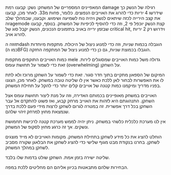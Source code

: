 המאפיינים המספריים של המשחק: 
נשק: קבענו רמת damage רגילה של הנשק כך שידרשו 4 יריות כדי להרוג את האוייבים הנפוצים. כלומר, פחות מ33. 
לאחר מכן, קבענו את קצב הירייה לכזה שיתאים לנשק ויהיה נוח לשמיעה ושימוש. וקבענו, שבמהלך שלב הragemode קצת הנשק יוכפל פי 2, וזה כדי להוסיף לכיפיות של המשחק.
בנוסף, קבענו שבזמן ירייה באויב בתזמונים הנכונים, הנשק יקבל סוג של critical hit, וידרוש רק 2 יריות להרוג אויב. 

תזוזה הdash הוגבלה בכמות שניות, וזה כדי למנוע ניצול של היכולת. 
מתקפות מיוחדות (כמו הBFG) הוגבלו בכמוצת שניות, גם כן כדי למנוע ניצול של המתקפה החזקה. 

כמות האוייבים התוקפים מתקפות mele גדולה משל כמות האוייבים שמסוגלים לירות. זאת כדי לשמור על תחושת עומס (overwhelming) על השחקן. 
	
המיקום של הספאון מתקיים בתוך חדר סגור. זאת כדי לשמור על השחקן מרוכז ולא לתת לו את האפשרות לבחור לאן ללכת כאשר אין לו שליטה טובה במשחק. 
לאחר מכן, הצגנו בפניו מדריך ומיקמנו כמות קטנה של אוייבים קלים יותר כדי להקל על תחילת המשחק. 

האוייבים במשחק מאופיינים בכמותם האדירה, וזה על מנת ליצור תחושת עומס אצל השחקן. 
התנהוגתם היא לזהות את האוייב מרחק קבוע, ואז פשוט להתקדם אל עבר השחקן בכל דרך אפשרית. זה במטרה לגרום לשחקן לרצות מידי פעם ללכת בדרך שנמצאת מחוץ למרחק זיהוי שלהם. 

אין לנו מערכת כלכלית כלשהי במשחק. ניתן יהיה לממש מערכת קטנה לרכישת תחמושת ונשקים. אך זה כרגע מחוץ לסקופ של המשחק. 

הוחלט להציג את כל מידע לשחקן בתחילת המשחק. מקומות האוייבים לא מייד מוצגים לשחקן. 
בחרנו בנקודת מבט מגוף שלישי כדי להציג לשחקן את הבלאגן שקורה מסביב לשחקן במהלך המשחק. 

שליטה ישירה בזמן אמת. השחקן שולט בדמות שלו בלבד.

הבחירות שלהם מתבאטות בכיוון אליהם הם מחליטים ללכת במפה. 

